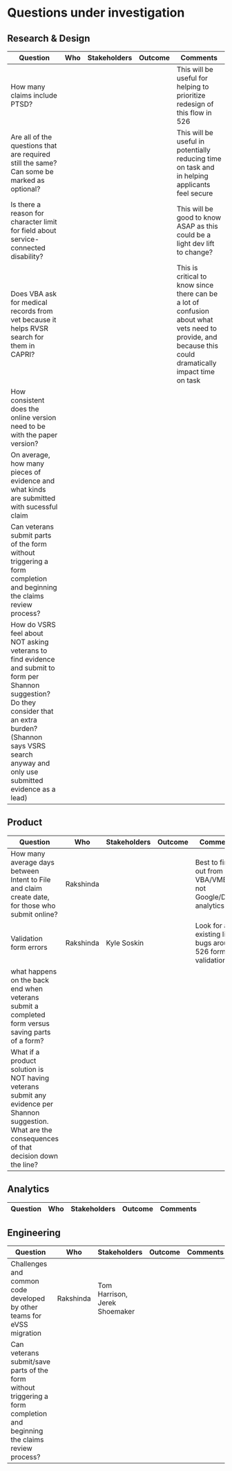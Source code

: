 # Questions under investigation

## Research & Design
|Question|Who|Stakeholders|Outcome|Comments|
|--------|---|-------------|-------|--------|
|How many claims include PTSD?||||This will be useful for helping to prioritize redesign of this flow in 526|
|Are all of the questions that are required still the same? Can some be marked as optional?||||This will be useful in potentially reducing time on task and in helping applicants feel secure|
|Is there a reason for character limit for field about service-connected disability?||||This will be good to know ASAP as this could be a light dev lift to change?|
|Does VBA ask for medical records from vet because it helps RVSR search for them in CAPRI?||||This is critical to know since there can be a lot of confusion about what vets need to provide, and because this could dramatically impact time on task|
|How consistent does the online version need to be with the paper version?|||||
|On average, how many pieces of evidence and what kinds are submitted with sucessful claim ||||
|Can veterans submit parts of the form without triggering a form completion and beginning the claims review process? ||||
|How do VSRS feel about NOT asking veterans to find evidence and submit to form per Shannon suggestion?  Do they consider that an extra burden? (Shannon says VSRS search anyway and only use submitted evidence as a lead)||||


## Product
|Question|Who|Stakeholders|Outcome|Comments|
|--------|---|-------------|-------|--------|
|How many average days between Intent to File and claim create date, for those who submit online?|Rakshinda|||Best to find out from VBA/VMBS not Google/Domo analytics|
|Validation form errors|Rakshinda|Kyle Soskin||Look for an existing list of bugs around 526 form validation|
|what happens on the back end when veterans submit a completed form versus saving parts of a form?||||
|What if a product solution is NOT having veterans submit any evidence per Shannon suggestion. What are the consequences of that decision down the line? ||||


## Analytics
|Question|Who|Stakeholders|Outcome|Comments|
|--------|---|-------------|-------|--------|

## Engineering
|Question|Who|Stakeholders|Outcome|Comments|
|--------|---|-------------|-------|--------|
|Challenges and common code developed by other teams for eVSS migration|Rakshinda|Tom Harrison, Jerek Shoemaker|||
|Can veterans submit/save parts of the form without triggering a form completion and beginning the claims review process? ||||

